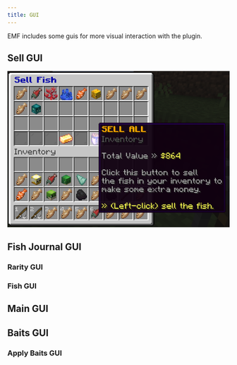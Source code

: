 ```yaml
---
title: GUI
---
```


EMF includes some guis for more visual interaction with the plugin.

## Sell GUI
![sell-all.webp](./assets/sell-all.webp)
## Fish Journal GUI
### Rarity GUI
### Fish GUI
## Main GUI
## Baits GUI
### Apply Baits GUI